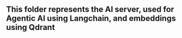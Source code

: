 ## This folder represents the AI server, used for Agentic AI using Langchain, and embeddings using Qdrant
